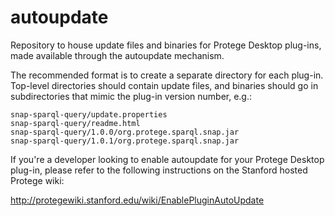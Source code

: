 autoupdate
==========

Repository to house update files and binaries for Protege Desktop plug-ins, made available through the autoupdate mechanism.  

The recommended format is to create a separate directory for each plug-in.  Top-level directories should contain update files, and binaries should go in subdirectories that mimic the plug-in version number, e.g.:

```
snap-sparql-query/update.properties
snap-sparql-query/readme.html
snap-sparql-query/1.0.0/org.protege.sparql.snap.jar
snap-sparql-query/1.0.1/org.protege.sparql.snap.jar
```

If you're a developer looking to enable autoupdate for your Protege Desktop plug-in, please refer to the following instructions on the Stanford hosted Protege wiki:

http://protegewiki.stanford.edu/wiki/EnablePluginAutoUpdate
